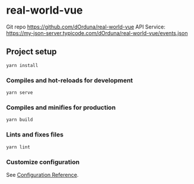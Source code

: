 # real-world-vue

Git repo https://github.com/dOrduna/real-world-vue
API Service: https://my-json-server.typicode.com/dOrduna/real-world-vue/events.json

## Project setup
```
yarn install
```

### Compiles and hot-reloads for development
```
yarn serve
```

### Compiles and minifies for production
```
yarn build
```

### Lints and fixes files
```
yarn lint
```

### Customize configuration
See [Configuration Reference](https://cli.vuejs.org/config/).
